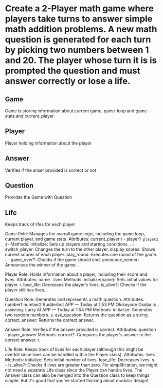 # Create a 2-Player math game where players take turns to answer simple math addition problems. A new math question is generated for each turn by picking two numbers between 1 and 20. The player whose turn it is is prompted the question and must answer correctly or lose a life.


## Game
Game is storing information about current game, game-loop and game-stats and current_player

## Player
Player holding information about the player

## Answer
Verifies if the anser provided is correct or not

## Question
Provides the Game with Question

## Life
Keeps track of lifes for each player



Game
Role: Manages the overall game logic, including the game loop, current player, and game stats.
Attributes:
current_player
r  - player1`
player2
2`- Methods:
initialize: Sets up players and starting conditions.
. - switch_player: Changes the turn to the other player.
display_scores: Shows current scores of each player.
play_round: Executes one round of the game.
.  - game_over?: Checks if the game should end.
announce_winner: Announces the winner of the game.
.

Player
Role: Holds information about a player, including their score and lives.
Attributes:
name
`
lives
Methods:
initialize(name): Sets initial values for player.
r.
lose_life: Decreases the player's lives.
is_alive?: Checks if the player still has lives.
.

Question
Role: Generates and represents a math question.
Attributes:
number1
number2
Rudderbot
APP
 — Today at 1:53 PM
Olukayode Osoba is assisting.
Larry AI
APP
 — Today at 1:54 PM
Methods:
initialize: Generates two random numbers.
s.
ask_question: Returns the question as a string.
correct_answer: Returns the correct answer.
.

Answer
Role: Verifies if the answer provided is correct.
Attributes:
question
`
player_answer
Methods:
correct?: Compares the player's answer to the correct answer.
r.

Life
Role: Keeps track of lives for each player (although this might be overkill since lives can be handled within the Player class).
Attributes:
lives
`
Methods:
initialize: Sets initial number of lives.
lose_life: Decreases lives.
s. - is_alive?: Checks if lives are greater than zero.
For simplification, we might not need a separate Life class since the Player can handle lives. The Answer class can also be merged into the Question class to keep things simple. But it's good that you've started thinking about modular design!